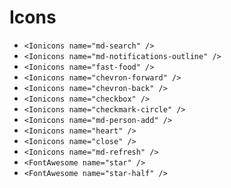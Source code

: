# Icons

- `<Ionicons name="md-search" />`
- `<Ionicons name="md-notifications-outline" />`
- `<Ionicons name="fast-food" />`
- `<Ionicons name="chevron-forward" />`
- `<Ionicons name="chevron-back" />`
- `<Ionicons name="checkbox" />`
- `<Ionicons name="checkmark-circle" />`
- `<Ionicons name="md-person-add" />`
- `<Ionicons name="heart" />`
- `<Ionicons name="close" />`
- `<Ionicons name="md-refresh" />`
- `<FontAwesome name="star" />`
- `<FontAwesome name="star-half" />`
